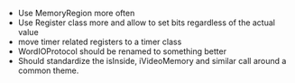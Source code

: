 - Use MemoryRegion more often
- Use Register class more and allow to set bits regardless of the actual value
- move timer related registers to a timer class
- WordIOProtocol should be renamed to something better
- Should standardize the isInside, iVideoMemory and similar call around a
  common theme.
